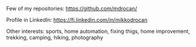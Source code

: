 Few of my repositories: <https://github.com/mdrocan/>

Profile in LinkedIn: <https://fi.linkedin.com/in/mikkodrocan> 

Other interests: sports, home automation, fixing thigs, home improvement, trekking, camping, hiking, photography
